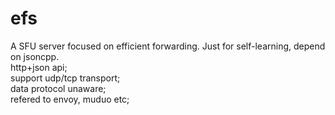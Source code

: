 # efs

A SFU server focused on efficient forwarding. Just for self-learning, depend on jsoncpp.   
http+json api;  
support udp/tcp transport;  
data protocol unaware;  
refered to envoy, muduo etc;  